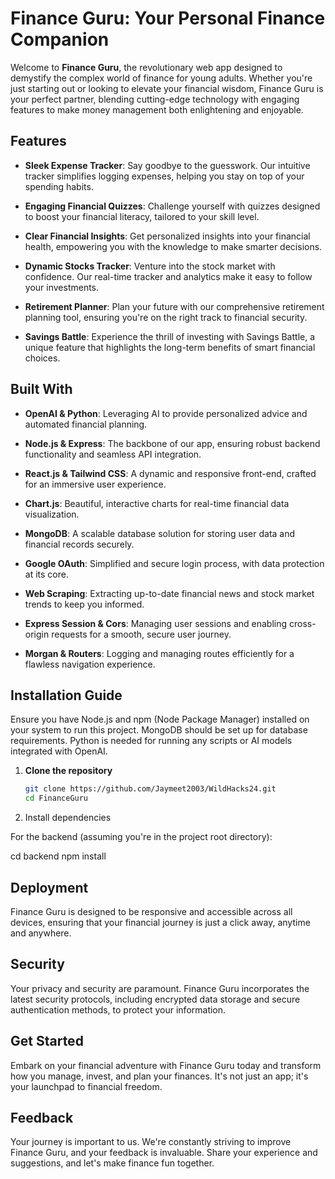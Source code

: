 # Finance Guru: Your Personal Finance Companion

Welcome to **Finance Guru**, the revolutionary web app designed to demystify the complex world of finance for young adults. Whether you're just starting out or looking to elevate your financial wisdom, Finance Guru is your perfect partner, blending cutting-edge technology with engaging features to make money management both enlightening and enjoyable.

## Features

- **Sleek Expense Tracker**: Say goodbye to the guesswork. Our intuitive tracker simplifies logging expenses, helping you stay on top of your spending habits.

- **Engaging Financial Quizzes**: Challenge yourself with quizzes designed to boost your financial literacy, tailored to your skill level.

- **Clear Financial Insights**: Get personalized insights into your financial health, empowering you with the knowledge to make smarter decisions.

- **Dynamic Stocks Tracker**: Venture into the stock market with confidence. Our real-time tracker and analytics make it easy to follow your investments.

- **Retirement Planner**: Plan your future with our comprehensive retirement planning tool, ensuring you're on the right track to financial security.

- **Savings Battle**: Experience the thrill of investing with Savings Battle, a unique feature that highlights the long-term benefits of smart financial choices.

## Built With

- **OpenAI & Python**: Leveraging AI to provide personalized advice and automated financial planning.
  
- **Node.js & Express**: The backbone of our app, ensuring robust backend functionality and seamless API integration.

- **React.js & Tailwind CSS**: A dynamic and responsive front-end, crafted for an immersive user experience.

- **Chart.js**: Beautiful, interactive charts for real-time financial data visualization.

- **MongoDB**: A scalable database solution for storing user data and financial records securely.

- **Google OAuth**: Simplified and secure login process, with data protection at its core.

- **Web Scraping**: Extracting up-to-date financial news and stock market trends to keep you informed.

- **Express Session & Cors**: Managing user sessions and enabling cross-origin requests for a smooth, secure user journey.

- **Morgan & Routers**: Logging and managing routes efficiently for a flawless navigation experience.
## Installation Guide

Ensure you have Node.js and npm (Node Package Manager) installed on your system to run this project. MongoDB should be set up for database requirements. Python is needed for running any scripts or AI models integrated with OpenAI.

1. **Clone the repository**

   ```bash
   git clone https://github.com/Jaymeet2003/WildHacks24.git
   cd FinanceGuru
2. Install dependencies

For the backend (assuming you're in the project root directory):

cd backend
npm install


## Deployment

Finance Guru is designed to be responsive and accessible across all devices, ensuring that your financial journey is just a click away, anytime and anywhere.

## Security

Your privacy and security are paramount. Finance Guru incorporates the latest security protocols, including encrypted data storage and secure authentication methods, to protect your information.

## Get Started

Embark on your financial adventure with Finance Guru today and transform how you manage, invest, and plan your finances. It's not just an app; it's your launchpad to financial freedom.

## Feedback

Your journey is important to us. We're constantly striving to improve Finance Guru, and your feedback is invaluable. Share your experience and suggestions, and let's make finance fun together.

